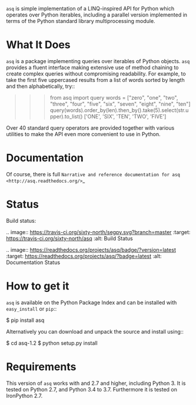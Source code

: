 ``asq`` is simple implementation of a LINQ-inspired API for Python which
operates over Python iterables, including a parallel version implemented in
terms of the Python standard library multiprocessing module.

What It Does
============

``asq`` is a package implementing queries over iterables of Python
objects.  `asq` provides a fluent interface making extensive use of method
chaining to create complex queries without compromising readability.  For
example, to take the first five uppercased results from a list of words sorted
by length and then alphabetically, try::

  >>> from asq import query
  >>> words = ["zero", "one", "two", "three", "four", "five", "six", "seven", "eight", "nine", "ten"]
  >>> query(words).order_by(len).then_by().take(5).select(str.upper).to_list()
  ['ONE', 'SIX', 'TEN', 'TWO', 'FIVE']

Over 40 standard query operators are provided together with various utilities
to make the API even more convenient to use in Python.

Documentation
=============

Of course, there is full `Narrative and reference documentation for asq <http://asq.readthedocs.org/>`_

Status
======

Build status:

.. image:: https://travis-ci.org/sixty-north/segpy.svg?branch=master
    :target: https://travis-ci.org/sixty-north/asq
    :alt: Build Status

.. image:: https://readthedocs.org/projects/asq/badge/?version=latest
    :target: https://readthedocs.org/projects/asq/?badge=latest
    :alt: Documentation Status

How to get it
=============

``asq`` is available on the Python Package Index and can be installed with
``easy_install`` or ``pip``::

  $ pip install asq

Alternatively you can download and unpack the source and install using::

  $ cd asq-1.2
  $ python setup.py install

Requirements
============

This version of ``asq`` works with  and 2.7 and higher, including Python 3.
It is tested on Python 2.7, and Python 3.4 to 3.7.
Furthermore it is tested on IronPython 2.7.
